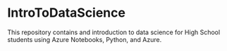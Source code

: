 # IntroToDataScience
This repository contains and introduction to data science for High School students using Azure Notebooks, Python, and Azure.
